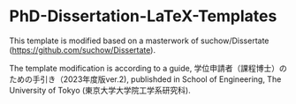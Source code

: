 # PhD-Dissertation-LaTeX-Templates

This template is modified based on a masterwork of suchow/Dissertate (https://github.com/suchow/Dissertate).

The template modification is according to a guide, 
学位申請者（課程博士）のための手引き（2023年度版ver.2),
publishded in School of Engineering, The University of Tokyo (東京大学大学院工学系研究科).


